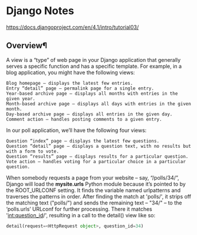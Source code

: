 # Django Notes

https://docs.djangoproject.com/en/4.1/intro/tutorial03/

## Overview¶

A view is a “type” of web page in your Django application that generally serves a specific function and has a specific template. For example, in a blog application, you might have the following views:

    Blog homepage – displays the latest few entries.
    Entry “detail” page – permalink page for a single entry.
    Year-based archive page – displays all months with entries in the given year.
    Month-based archive page – displays all days with entries in the given month.
    Day-based archive page – displays all entries in the given day.
    Comment action – handles posting comments to a given entry.

In our poll application, we’ll have the following four views:

    Question “index” page – displays the latest few questions.
    Question “detail” page – displays a question text, with no results but with a form to vote.
    Question “results” page – displays results for a particular question.
    Vote action – handles voting for a particular choice in a particular question.

When somebody requests a page from your website – say, “/polls/34/”, Django will load the **mysite.urls** Python module because it’s pointed to by the ROOT_URLCONF setting.
It finds the variable named urlpatterns and traverses the patterns in order.
After finding the match at 'polls/', it strips off the matching text ("polls/") and sends the remaining text – "34/" – to the ‘polls.urls’ URLconf for further processing.
There it matches '<int:question_id>/', resulting in a call to the detail() view like so:

```python
detail(request=<HttpRequest object>, question_id=34)
```
